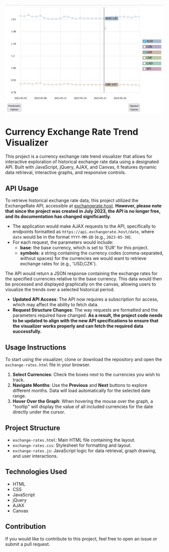 ![Exchange Rates Visualizer](screenshot.png)

# Currency Exchange Rate Trend Visualizer

This project is a currency exchange rate trend visualizer that allows for interactive exploration of historical exchange rate data using a designated API. Built with JavaScript, jQuery, AJAX, and Canvas, it features dynamic data retrieval, interactive graphs, and responsive controls.

## API Usage

To retrieve historical exchange rate data, this project utilized the ExchangeRate API, accessible at [exchangerate.host](https://api.exchangerate.host/). **However, please note that since the project was created in July 2023, the API is no longer free, and its documentation has changed significantly.**

- The application would make AJAX requests to the API, specifically to endpoints formatted as `https://api.exchangerate.host/date`, where `date` would be in the format `YYYY-MM-DD` (e.g., `2023-05-30`).
- For each request, the parameters would include:
  - **base**: the base currency, which is set to 'EUR' for this project.
  - **symbols**: a string containing the currency codes (comma-separated, without spaces) for the currencies we would want to retrieve exchange rates for (e.g., 'USD,CZK').

The API would return a JSON response containing the exchange rates for the specified currencies relative to the base currency. This data would then be processed and displayed graphically on the canvas, allowing users to visualize the trends over a selected historical period.

- **Updated API Access**: The API now requires a subscription for access, which may affect the ability to fetch data.
- **Request Structure Changes**: The way requests are formatted and the parameters required have changed. **As a result, the project code needs to be updated to align with the new API specifications to ensure that the visualizer works properly and can fetch the required data successfully.**

## Usage Instructions
To start using the visualizer, clone or download the repository and open the `exchange-rates.html` file in your browser.

1. **Select Currencies**: Check the boxes next to the currencies you wish to track.
2. **Navigate Months**: Use the **Previous** and **Next** buttons to explore different months. Data will load automatically for the selected date range.
3. **Hover Over the Graph**: When hovering the mouse over the graph, a "tooltip" will display the value of all included currencies for the date directly under the cursor.

## Project Structure

- `exchange-rates.html`: Main HTML file containing the layout.
- `exchange-rates.css`: Stylesheet for formatting and layout.
- `exchange-rates.js`: JavaScript logic for data retrieval, graph drawing, and user interactions.

## Technologies Used
- HTML
- CSS
- JavaScript
- jQuery
- AJAX
- Canvas

## Contribution
If you would like to contribute to this project, feel free to open an issue or submit a pull request.
